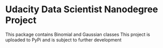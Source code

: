 
# Udacity Data Scientist Nanodegree Project

This package contains Binomial and Gaussian classes
This project is uploaded to PyPi and is subject to further development
